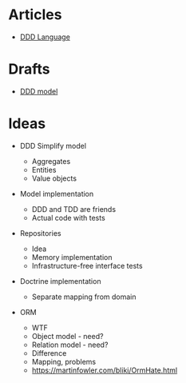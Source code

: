 # Articles

* [DDD Language](ddd_language/language.md)

# Drafts

* [DDD model](https://github.com/simara-svatopluk/articles/blob/ddd_model/ddd_model/model.md)

# Ideas

* DDD Simplify model
  * Aggregates
  * Entities
  * Value objects

* Model implementation
  * DDD and TDD are friends
  * Actual code with tests

* Repositories
  * Idea
  * Memory implementation
  * Infrastructure-free interface tests

* Doctrine implementation
  * Separate mapping from domain

* ORM
  * WTF
  * Object model - need?
  * Relation model - need?
  * Difference
  * Mapping, problems
  * https://martinfowler.com/bliki/OrmHate.html
